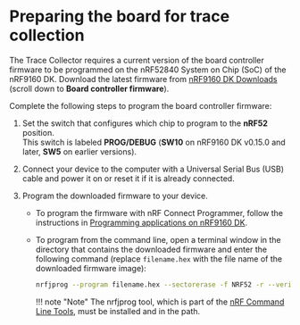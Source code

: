 # Preparing the board for trace collection

The Trace Collector requires a current version of the board controller firmware to be programmed on the nRF52840 System on Chip (SoC) of the nRF9160 DK. Download the latest firmware from [nRF9160 DK Downloads](https://www.nordicsemi.com/Software-and-tools/Development-Kits/nRF9160-DK/Download#infotabs) (scroll down to **Board controller firmware**).

Complete the following steps to program the board controller firmware:

1. Set the switch that configures which chip to program to the **nRF52** position.</br>
   This switch is labeled **PROG/DEBUG** (**SW10** on nRF9160 DK v0.15.0 and later, **SW5** on earlier versions).

2. Connect your device to the computer with a Universal Serial Bus (USB) cable and power it on or reset it if it is already connected.

3. Program the downloaded firmware to your device.
    - To program the firmware with nRF Connect Programmer, follow the instructions in [Programming applications on nRF9160 DK](https://docs.nordicsemi.com/bundle/ncs-latest/page/nrf/device_guides/working_with_nrf/nrf91/nrf9160.html#building_and_programming).
    - To program from the command line, open a terminal window in the directory that contains the downloaded firmware and enter the following command (replace `filename.hex` with the file name of the downloaded firmware image):

        ```bash
        nrfjprog --program filename.hex --sectorerase -f NRF52 -r --verify
        ```

        !!! note "Note"
              The nrfjprog tool, which is part of the [nRF Command Line Tools](https://docs.nordicsemi.com/bundle/ug_nrf_cltools/page/UG/cltools/nrf_command_line_tools_lpage.html), must be installed and in the path.